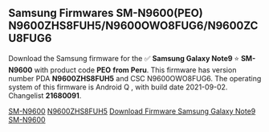 <h2>Samsung Firmwares SM-N9600(PEO) N9600ZHS8FUH5/N9600OWO8FUG6/N9600ZCU8FUG6</h2>
Download the Samsung firmware for the ✅ <strong>Samsung Galaxy Note9 </strong> ⭐ <strong>SM-N9600</strong> with product code <strong>PEO</strong> <strong> from Peru</strong>. This firmware has version number PDA <strong>N9600ZHS8FUH5</strong> and CSC N9600OWO8FUG6. The operating system of this firmware is Android Q , with build date 2021-09-02. Changelist <strong>21680091</strong>.


[SM-N9600](https://samfirm.shop/samsung/model/SM-N9600)
[N9600ZHS8FUH5](https://samfirm.shop/samsung/pda/N9600ZHS8FUH5)
[Download Firmware Samsung Galaxy Note9 SM-N9600](https://samfirm.shop/samsung/firmware/455083)

